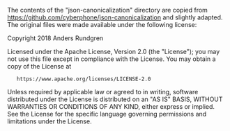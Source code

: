 The contents of the "json-canonicalization" directory are copied from
https://github.com/cyberphone/json-canonicalization and slightly adapted.
The original files were made available under the following license:

  Copyright 2018 Anders Rundgren

   Licensed under the Apache License, Version 2.0 (the "License");
   you may not use this file except in compliance with the License.
   You may obtain a copy of the License at

       https://www.apache.org/licenses/LICENSE-2.0

   Unless required by applicable law or agreed to in writing, software
   distributed under the License is distributed on an "AS IS" BASIS,
   WITHOUT WARRANTIES OR CONDITIONS OF ANY KIND, either express or implied.
   See the License for the specific language governing permissions and
   limitations under the License.